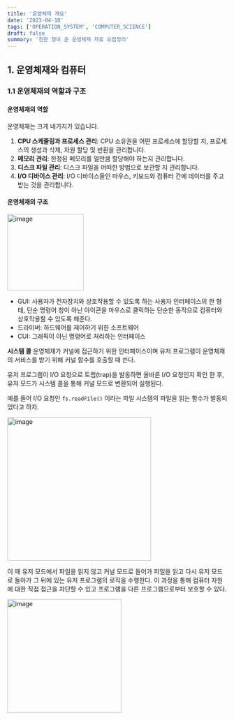 ```yaml
---
title: '운영체재 개요'
date: '2023-04-10'
tags: ['OPERATION_SYSTEM', 'COMPUTER_SCIENCE']
draft: false
summary: '친한 형이 준 운영체재 자료 요점정리'
---
```


## 1. 운영체재와 컴퓨터

### 1.1 운영체재의 역할과 구조

#### 운영체재의 역할

운영체재는 크게 네가지가 있습니다.

1. **CPU 스케줄링과 프로세스 관리**: CPU 소유권을 어떤 프로세스에 할당할 지, 프로세스의 생성과 삭제, 자원 할당 및 반환을 관리합니다.
2. **메모리 관리**: 한정된 메모리를 얼만큼 할당해야 하는지 관리합니다.
3. **디스크 파일 관리**: 디스크 파일을 어떠한 방법으로 보관할 지 관리합니다.
4. **I/O 디바이스 관리**: I/O 디바이스들인 마우스, 키보드와 컴퓨터 간에 데이터를 주고 받는 것을 관리합니다.

#### 운영체재의 구조

<img width="175" alt="image" src="https://user-images.githubusercontent.com/105579811/230882467-05f9a3c1-e250-4df7-ac98-84f840731f39.png"/>

- GUI: 사용자가 전자장치와 상호작용할 수 있도록 하는 사용자 인터페이스의 한 형태, 단순 명령어 창이 아닌 아이콘을 마우스로 클릭하는 단순한 동작으로 컴퓨터와 상호작용할 수 있도록 해준다.
- 드라이버: 하드웨어를 제어하기 위한 소프트웨어
- CUI: 그래픽이 아닌 명령어로 처리하는 인터페이스

**시스템 콜**
운영체재가 커널에 접근하기 위한 인터페이스이며 유저 프로그램이 운영체재의 서비스를 받기 위해 커널 함수를 호출할 때 쓴다.

유저 프로그램이 I/O 요청으로 트랩(trap)을 발동하면 올바른 I/O 요청인지 확인 한 후, 유저 모드가 시스템 콜을 통해 커널 모드로 변환되어 실행된다.

예를 들어 I/O 요청인 `fs.readFile()` 이라는 파일 시스템의 파일을 읽는 함수가 발동되었다고 하자.

<img width="329" alt="image" src="https://user-images.githubusercontent.com/105579811/230883290-190403c2-464b-4b53-aa84-fe7a966d578d.png"/>

이 때 유저 모드에서 파일을 읽지 않고 커널 모드로 들어가 피일을 읽고 다시 유저 모드로 돌아가 그 뒤에 있는 유저 프로그램의 로직을 수행한다. 이 과정을 통해 컴퓨터 자원에 대한 직접 접근을 차단할 수 있고 프로그램을 다른 프로그램으로부터 보호할 수 있다.

<img width="261" alt="image" src="https://user-images.githubusercontent.com/105579811/230883559-72cd3410-b410-471f-a36a-317297a18fd3.png"/>
